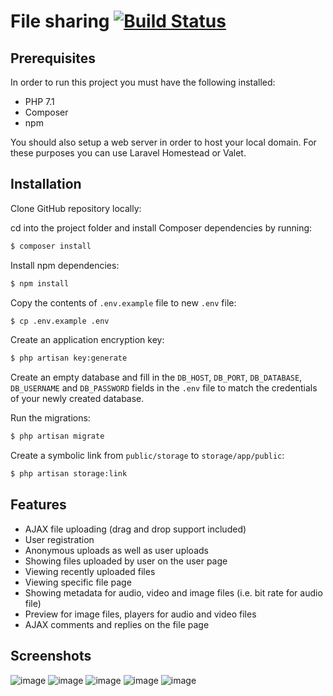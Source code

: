 # File sharing [![Build Status](https://travis-ci.org/Bocmah/file-sharing.svg?branch=master)](https://travis-ci.org/Bocmah/file-sharing)

## Prerequisites

In order to run this project you must have the following installed:
* PHP 7.1
* Composer
* npm  

You should also setup a web server in order to host your local domain. For these purposes you can use Laravel Homestead or Valet.

## Installation

Сlone GitHub repository locally:


cd into the project folder and install Composer dependencies by running:

```sh
$ composer install
```

Install npm dependencies:

```sh
$ npm install
```

Copy the contents of `.env.example` file to new `.env` file:

```sh
$ cp .env.example .env
```

Create an application encryption key:

```sh
$ php artisan key:generate
```

Create an empty database and fill in the `DB_HOST`, `DB_PORT`, `DB_DATABASE`, `DB_USERNAME` and `DB_PASSWORD` fields in the `.env` file to match the credentials of your newly created database.

Run the migrations:

```sh
$ php artisan migrate
```

Create a symbolic link from `public/storage` to `storage/app/public`:

```sh
$ php artisan storage:link
```

## Features

* AJAX file uploading (drag and drop support included)
* User registration
* Anonymous uploads as well as user uploads
* Showing files uploaded by user on the user page
* Viewing recently uploaded files
* Viewing specific file page
* Showing metadata for audio, video and image files (i.e. bit rate for audio file)
* Preview for image files, players for audio and video files
* AJAX comments and replies on the file page

## Screenshots
![image](https://user-images.githubusercontent.com/32432647/46261877-66329e80-c502-11e8-81a3-2d22a1a83816.png)
![image](https://user-images.githubusercontent.com/32432647/46261884-86625d80-c502-11e8-9982-8745a45eef27.png)
![image](https://user-images.githubusercontent.com/32432647/46261889-8bbfa800-c502-11e8-9f06-3281983c93da.png)
![image](https://user-images.githubusercontent.com/32432647/46261891-911cf280-c502-11e8-9039-29f3e25a2d7a.png)
![image](https://user-images.githubusercontent.com/32432647/46261895-9a0dc400-c502-11e8-8030-151a5ee102eb.png)
